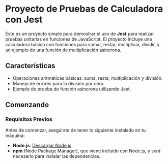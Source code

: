 # Proyecto de Pruebas de Calculadora con Jest

Este es un proyecto simple para demostrar el uso de **Jest** para realizar pruebas unitarias en funciones de JavaScript. El proyecto incluye una calculadora básica con funciones para sumar, restar, multiplicar, dividir, y un ejemplo de una función de multiplicación asíncrona.

## Características

- Operaciones aritméticas básicas: suma, resta, multiplicación y división.
- Manejo de errores para la división por cero.
- Ejemplo de prueba de función asíncrona utilizando Jest.
  
## Comenzando

### Requisitos Previos

Antes de comenzar, asegúrate de tener lo siguiente instalado en tu máquina:

- **Node.js**: [Descargar Node.js](https://nodejs.org/)
- **npm** (Node Package Manager), que viene incluido con Node.js, y será necesario para instalar las dependencias.

